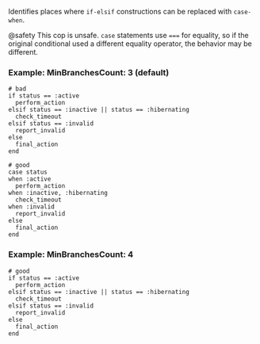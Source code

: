 Identifies places where `if-elsif` constructions
can be replaced with `case-when`.

@safety
    This cop is unsafe. `case` statements use `===` for equality,
    so if the original conditional used a different equality operator, the
    behavior may be different.

### Example: MinBranchesCount: 3 (default)
    # bad
    if status == :active
      perform_action
    elsif status == :inactive || status == :hibernating
      check_timeout
    elsif status == :invalid
      report_invalid
    else
      final_action
    end

    # good
    case status
    when :active
      perform_action
    when :inactive, :hibernating
      check_timeout
    when :invalid
      report_invalid
    else
      final_action
    end

### Example: MinBranchesCount: 4
    # good
    if status == :active
      perform_action
    elsif status == :inactive || status == :hibernating
      check_timeout
    elsif status == :invalid
      report_invalid
    else
      final_action
    end

